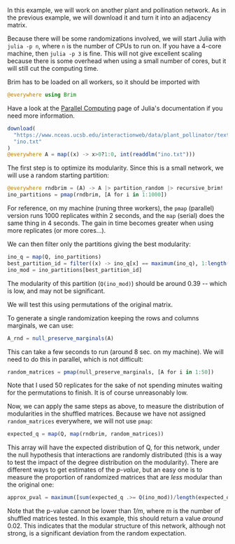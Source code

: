In this example, we will work on another plant and pollination network. As in
the previous example, we will download it and turn it into an adjacency matrix.

Because there will be some randomizations involved, we will start Julia with
`julia -p n`, where `n` is the number of CPUs to run on. If you have a 4-core
machine, then `julia -p 3` is fine. This will not give excellent scaling because
there is some overhead when using a small number of cores, but it will still cut
the computing time.

Brim has to be loaded on all workers, so it should be imported with

```julia
@everywhere using Brim
```

Have a look at the [Parallel Computing][pc] page of Julia's documentation if you
need more information.

[pc]: http://julia.readthedocs.org/en/latest/manual/parallel-computing/

```julia
download(
  "https://www.nceas.ucsb.edu/interactionweb/data/plant_pollinator/text/ino_matr_f.txt",
  "ino.txt"
)
@everywhere A = map((x) -> x>0?1:0, int(readdlm("ino.txt")))
```

The first step is to optimize its modularity. Since this is a small network, we
will use a random starting partition:

```julia
@everywhere rndbrim = (A) -> A |> partition_random |> recursive_brim!
ino_partitions = pmap(rndbrim, [A for i in 1:1000])
```

For reference, on my machine (runing three workers), the `pmap` (parallel)
version runs 1000 replicates within 2 seconds, and the `map` (serial) does the
same thing in 4 seconds. The gain in time becomes greater when using more
replicates (or more cores...).

We can then filter only the partitions giving the best modularity:

```julia
ino_q = map(Q, ino_partitions)
best_partition_id = filter((x) -> ino_q[x] == maximum(ino_q), 1:length(ino_q))[1]
ino_mod = ino_partitions[best_partition_id]
```

The modularity of this partition (`Q(ino_mod)`) should be around 0.39 -- which
is low, and may not be significant.

We will test this using permutations of the original matrix.

To generate a single randomization keeping the rows and columns marginals, we
can use:

```julia
A_rnd = null_preserve_marginals(A)
```

This can take a few seconds to run (around 8 sec. on my machine). We will need
to do this in parallel, which is not difficult:

```julia
random_matrices = pmap(null_preserve_marginals, [A for i in 1:50])
```

Note that I used 50 replicates for the sake of not spending minutes waiting for
the permutations to finish. It is of course unreasonably low.

Now, we can apply the same steps as above, to measure the distribution of
modularities in the shuffled matrices. Because we have not assigned
`random_matrices` everywhere, we will not use `pmap`:

```julia
expected_q = map(Q, map(rndbrim, random_matrices))
```

This array will have the expected distribution of Q, for this network, under the
null hypothesis that interactions are randomly distributed (this is a way to
test the impact of the degree distribution on the modularity). There are
different ways to get estimates of the *p-value*, but an easy one is to measure
the proportion of randomized matrices that are *less* modular than the original
one:

```julia
approx_pval = maximum([sum(expected_q .>= Q(ino_mod))/length(expected_q) 1/length(expected_q)])
```

Note that the p-value cannot be lower than *1/m*, where *m* is the number of
shuffled matrices tested. In this example, this should return a value *around*
0.02. This indicates that the modular structure of this network, although not
strong, is a significant deviation from the random expectation.
